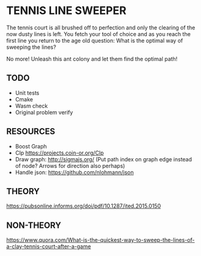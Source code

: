 # TENNIS LINE SWEEPER

The tennis court is all brushed off to perfection and only the clearing of the now dusty lines is left. You fetch your tool of choice and as you reach the first line you return to the age old question:
What is the optimal way of sweeping the lines?

No more! Unleash this ant colony and let them find the optimal path!

## TODO
 - Unit tests
 - Cmake
 - Wasm check
 - Original problem verify

## RESOURCES
 - Boost Graph
 - Clp https://projects.coin-or.org/Clp
 - Draw graph: http://sigmajs.org/ (Put path index on graph edge instead of node? Arrows for direction also perhaps)
 - Handle json: https://github.com/nlohmann/json

## THEORY
https://pubsonline.informs.org/doi/pdf/10.1287/ited.2015.0150

## NON-THEORY
https://www.quora.com/What-is-the-quickest-way-to-sweep-the-lines-of-a-clay-tennis-court-after-a-game
